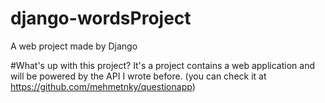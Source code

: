 # django-wordsProject
A web project made by Django

#What's up with this project?
It's a project contains a web application and will be powered by the API I wrote before.
(you can check it at https://github.com/mehmetnky/questionapp)
